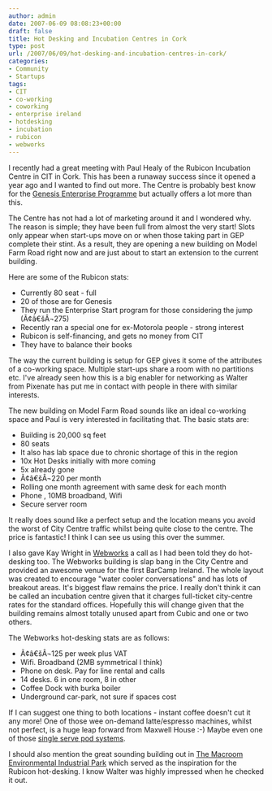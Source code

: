 ```yaml
---
author: admin
date: 2007-06-09 08:08:23+00:00
draft: false
title: Hot Desking and Incubation Centres in Cork
type: post
url: /2007/06/09/hot-desking-and-incubation-centres-in-cork/
categories:
- Community
- Startups
tags:
- CIT
- co-working
- coworking
- enterprise ireland
- hotdesking
- incubation
- rubicon
- webworks
---
```


I recently had a great meeting with Paul Healy of the Rubicon Incubation Centre in CIT in Cork. This has been a runaway success since it opened a year ago and I wanted to find out more. The Centre is probably best know for the [Genesis Enterprise Programme](http://www.gep.ie/showcase/index.html) but actually offers a lot more than this.

The Centre has not had a lot of marketing around it and I wondered why. The reason is simple; they have been full from almost the very start! Slots only appear when start-ups move on or when those taking part in GEP complete their stint. As a result, they are opening a new building on Model Farm Road right now and are just about to start an extension to the current building.

Here are some of the Rubicon stats:



* Currently 80 seat - full
* 20 of those are for Genesis
* They run the Enterprise Start program for those considering the jump (Ã¢â€šÂ¬275)
* Recently ran a special one for ex-Motorola people - strong interest
* Rubicon is self-financing, and gets no money from CIT
* They have to balance their books


The way the current building is setup for GEP gives it some of the attributes of a co-working space. Multiple start-ups share a room with no partitions etc. I've already seen how this is a big enabler for networking as Walter from Pixenate has put me in contact with people in there with similar interests.

The new building on Model Farm Road sounds like an ideal co-working space and Paul is very interested in facilitating that. The basic stats are:

* Building is 20,000 sq feet
* 80 seats
* It also has lab space due to chronic shortage of this in the region
* 10x Hot Desks initially with more coming
* 5x already gone
* Ã¢â€šÂ¬220 per month
* Rolling one month agreement with same desk for each month
* Phone , 10MB broadband, Wifi
* Secure server room


It really does sound like a perfect setup and the location means you avoid the worst of City Centre traffic whilst being quite close to the centre. The price is fantastic! I think I can see us using this over the summer.

I also gave Kay Wright in [Webworks](http://www.webworkscork.com/) a call as I had been told they do hot-desking too. The Webworks building is slap bang in the City Centre and provided an awesome venue for the first BarCamp Ireland. The whole layout was created to encourage "water cooler conversations" and has lots of breakout areas. It's biggest flaw remains the price. I really don't think it can be called an incubation centre given that it charges full-ticket city-centre rates for the standard offices. Hopefully this will change given that the building remains almost totally unused apart from Cubic and one or two others. 

The Webworks hot-desking stats are as follows:



* Ã¢â€šÂ¬125 per week plus VAT
* Wifi. Broadband (2MB symmetrical I think)
* Phone on desk. Pay for line rental and calls
* 14 desks. 6 in one room, 8 in other
* Coffee Dock with burka boiler
* Underground car-park, not sure if spaces cost


If I can suggest one thing to both locations - instant coffee doesn't cut it any more! One of those wee on-demand latte/espresso machines, whilst not perfect, is a huge leap forward from Maxwell House :-) Maybe even one of those [single serve pod systems](http://www.singleservecoffee.com/archives/002733.php).

I should also mention the great sounding building out in [The Macroom Environmental Industrial Park](http://www.macroom-e.com/services.htm) which served as the inspiration for the Rubicon hot-desking. I know Walter was highly impressed when he checked it out.

